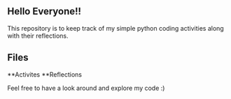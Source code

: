 ## Hello Everyone!!
This repository is to keep track of my simple python coding activities along with their reflections. 

## Files
**Activites
**Reflections


Feel free to have a look around and explore my code :)

